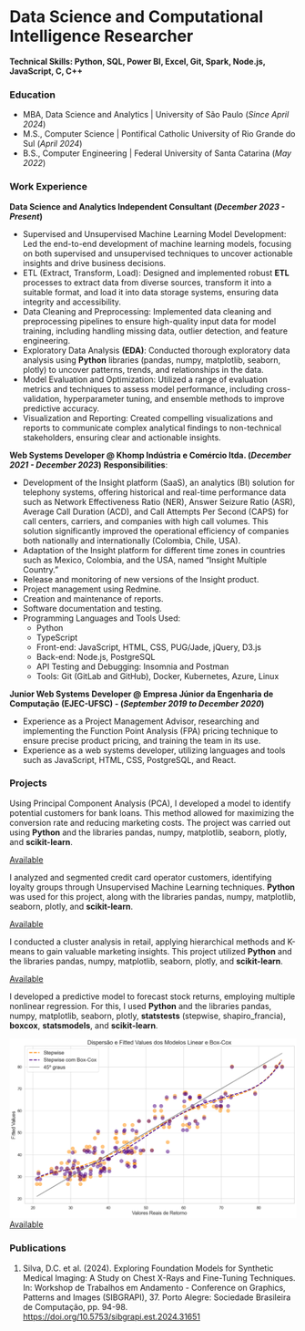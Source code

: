 # Data Science and Computational Intelligence Researcher
**Technical Skills: Python, SQL, Power BI, Excel, Git, Spark, Node.js, JavaScript, C, C++**

### Education
- MBA,  Data Science and Analytics |  University of São Paulo (_Since April 2024_)
- M.S., Computer Science           |  Pontifical Catholic University of Rio Grande do Sul (_April 2024_)
- B.S., Computer Engineering       |  Federal University of Santa Catarina (_May 2022_)

### Work Experience

**Data Science and Analytics Independent Consultant (_December 2023 - Present_)**
- Supervised and Unsupervised Machine Learning Model Development: Led the end-to-end development of machine learning models, focusing on both supervised and unsupervised techniques to uncover actionable insights and drive business decisions.
- ETL (Extract, Transform, Load): Designed and implemented robust **ETL** processes to extract data from diverse sources, transform it into a suitable format, and load it into data storage systems, ensuring data integrity and accessibility.
- Data Cleaning and Preprocessing: Implemented data cleaning and preprocessing pipelines to ensure high-quality input data for model training, including handling missing data, outlier detection, and feature engineering.
- Exploratory Data Analysis **(EDA)**: Conducted thorough exploratory data analysis using **Python** libraries (pandas, numpy, matplotlib, seaborn, plotly) to uncover patterns, trends, and relationships in the data.
- Model Evaluation and Optimization: Utilized a range of evaluation metrics and techniques to assess model performance, including cross-validation, hyperparameter tuning, and ensemble methods to improve predictive accuracy.
- Visualization and Reporting: Created compelling visualizations and reports to communicate complex analytical findings to non-technical stakeholders, ensuring clear and actionable insights.


**Web Systems Developer @ Khomp Indústria e Comércio ltda. (_December 2021 - December 2023_)**
**Responsibilities**:
- Development of the Insight platform (SaaS), an analytics (BI) solution for telephony systems, offering historical and real-time performance data such as Network Effectiveness Ratio (NER), Answer Seizure Ratio (ASR), Average Call Duration (ACD), and Call Attempts Per Second (CAPS) for call centers, carriers, and companies with high call volumes. This solution significantly improved the operational efficiency of companies both nationally and internationally (Colombia, Chile, USA).
- Adaptation of the Insight platform for different time zones in countries such as Mexico, Colombia, and the USA, named “Insight Multiple Country.”
- Release and monitoring of new versions of the Insight product.
- Project management using Redmine.
- Creation and maintenance of reports.
- Software documentation and testing.
- Programming Languages and Tools Used:
  - Python
  - TypeScript
  - Front-end: JavaScript, HTML, CSS, PUG/Jade, jQuery, D3.js
  - Back-end: Node.js, PostgreSQL
  - API Testing and Debugging: Insomnia and Postman
  - Tools: Git (GitLab and GitHub), Docker, Kubernetes, Azure, Linux

**Junior Web Systems Developer @ Empresa Júnior da Engenharia de Computação (EJEC-UFSC) - (_September 2019 to December 2020_)**
- Experience as a Project Management Advisor, researching and implementing the Function Point Analysis (FPA) pricing technique to ensure precise product pricing, and training the team in its use.
- Experience as a web systems developer, utilizing languages and tools such as JavaScript, HTML, CSS, PostgreSQL, and React.

### Projects
Using Principal Component Analysis (PCA), I developed a model to identify potential customers for bank loans. This method allowed for maximizing the conversion rate and reducing marketing costs. The project was carried out using **Python** and the libraries pandas, numpy, matplotlib, seaborn, plotly, and **scikit-learn**.

[Available](https://github.com/DavideDaSilva/Data-Science/blob/main/Unsupervised%20Machine%20Learning/An%C3%A1lise%20Fatorial%20PCA/Script%20-%20Empr%C3%A9stimo.ipynb)
<!-- Figure -->

I analyzed and segmented credit card operator customers, identifying loyalty groups through Unsupervised Machine Learning techniques. **Python** was used for this project, along with the libraries pandas, numpy, matplotlib, seaborn, plotly, and **scikit-learn**.

[Available](https://github.com/DavideDaSilva/Data-Science/blob/main/Unsupervised%20Machine%20Learning/An%C3%A1lise%20de%20Cluster%20I/Cartao_De_Cr%C3%A9dito_Clientes.ipynb)
<!-- Figure -->

I conducted a cluster analysis in retail, applying hierarchical methods and K-means to gain valuable marketing insights. This project utilized **Python** and the libraries pandas, numpy, matplotlib, seaborn, plotly, and **scikit-learn**.

[Available](https://github.com/DavideDaSilva/Data-Science/blob/main/Unsupervised%20Machine%20Learning/An%C3%A1lise%20de%20Cluster%20I/Script%20-%20Regional.ipynb)
<!-- Figure -->

I developed a predictive model to forecast stock returns, employing multiple nonlinear regression. For this, I used **Python** and the libraries pandas, numpy, matplotlib, seaborn, plotly, **statstests** (stepwise, shapiro_francia), **boxcox**, **statsmodels**, and **scikit-learn**.

![Multiple Nonlinear Regression](/assets/img/valores_previstos.png)
[Available](https://github.com/DavideDaSilva/Data-Science/blob/main/Supervised%20Machine%20Learning/An%C3%A1lise%20de%20Regressao%20Simples%20e%20Multipla/Regressao_Nao_Linear_Multipla_retorno.ipynb)
<!-- ![Multiple Nonlinear Regression](https://github.com/DavideDaSilva/davidesilva/tree/main/assets/img/valores_previstos.png) -->
<!-- Figure -->


### Publications
1. Silva, D.C. et al. (2024). Exploring Foundation Models for Synthetic Medical Imaging: A Study on Chest X-Rays and Fine-Tuning Techniques. In: Workshop de Trabalhos em Andamento - Conference on Graphics, Patterns and Images (SIBGRAPI), 37. Porto Alegre: Sociedade Brasileira de Computação, pp. 94-98. https://doi.org/10.5753/sibgrapi.est.2024.31651


